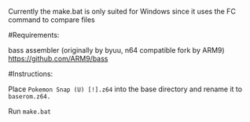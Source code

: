 Currently the make.bat is only suited for Windows since it uses the FC command to compare files

#Requirements:

bass assembler (originally by byuu, n64 compatible fork by ARM9)
https://github.com/ARM9/bass

#Instructions:

Place `Pokemon Snap (U) [!].z64` into the base directory and rename it to `baserom.z64.`

Run `make.bat`